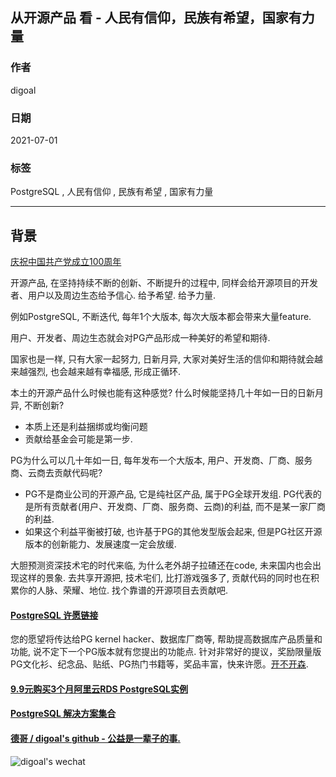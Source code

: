## 从开源产品 看 - 人民有信仰，民族有希望，国家有力量   
        
### 作者        
digoal        
        
### 日期        
2021-07-01         
        
### 标签        
PostgreSQL , 人民有信仰 , 民族有希望 , 国家有力量    
        
----        
        
## 背景       
[庆祝中国共产党成立100周年](http://www.gov.cn/zhuanti/100zhounian/index.htm)  
  
开源产品, 在坚持持续不断的创新、不断提升的过程中, 同样会给开源项目的开发者、用户以及周边生态给予信心. 给予希望. 给予力量.  
  
例如PostgreSQL, 不断迭代, 每年1个大版本, 每次大版本都会带来大量feature.   
  
用户、开发者、周边生态就会对PG产品形成一种美好的希望和期待.  
  
国家也是一样, 只有大家一起努力, 日新月异, 大家对美好生活的信仰和期待就会越来越强烈, 也会越来越有幸福感, 形成正循环.   
  
本土的开源产品什么时候也能有这种感觉? 什么时候能坚持几十年如一日的日新月异, 不断创新?   
- 本质上还是利益捆绑或均衡问题  
- 贡献给基金会可能是第一步.  
  
PG为什么可以几十年如一日, 每年发布一个大版本, 用户、开发商、厂商、服务商、云商去贡献代码呢?   
- PG不是商业公司的开源产品, 它是纯社区产品, 属于PG全球开发组. PG代表的是所有贡献者(用户、开发商、厂商、服务商、云商)的利益, 而不是某一家厂商的利益.   
- 如果这个利益平衡被打破, 也许基于PG的其他发型版会起来, 但是PG社区开源版本的创新能力、发展速度一定会放缓.   
  
大胆预测资深技术宅的时代来临, 为什么老外胡子拉碴还在code, 未来国内也会出现这样的景象. 去共享开源把, 技术宅们, 比打游戏强多了, 贡献代码的同时也在积累你的人脉、荣耀、地位. 找个靠谱的开源项目去贡献吧.   
    
  
#### [PostgreSQL 许愿链接](https://github.com/digoal/blog/issues/76 "269ac3d1c492e938c0191101c7238216")
您的愿望将传达给PG kernel hacker、数据库厂商等, 帮助提高数据库产品质量和功能, 说不定下一个PG版本就有您提出的功能点. 针对非常好的提议，奖励限量版PG文化衫、纪念品、贴纸、PG热门书籍等，奖品丰富，快来许愿。[开不开森](https://github.com/digoal/blog/issues/76 "269ac3d1c492e938c0191101c7238216").  
  
  
#### [9.9元购买3个月阿里云RDS PostgreSQL实例](https://www.aliyun.com/database/postgresqlactivity "57258f76c37864c6e6d23383d05714ea")
  
  
#### [PostgreSQL 解决方案集合](https://yq.aliyun.com/topic/118 "40cff096e9ed7122c512b35d8561d9c8")
  
  
#### [德哥 / digoal's github - 公益是一辈子的事.](https://github.com/digoal/blog/blob/master/README.md "22709685feb7cab07d30f30387f0a9ae")
  
  
![digoal's wechat](../pic/digoal_weixin.jpg "f7ad92eeba24523fd47a6e1a0e691b59")
  

